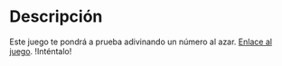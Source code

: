 # Descripción
Este juego te pondrá a prueba adivinando un número al azar. [Enlace al juego](https://mautamos89.github.io/juego_adivinar_online/). !Inténtalo!
